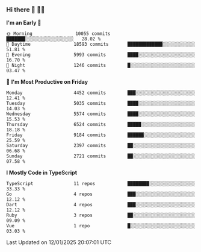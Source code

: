 ### Hi there 👋 🧑‍💻



<!--START_SECTION:waka-->
**I'm an Early 🐤** 

```text
🌞 Morning                10055 commits       ███████░░░░░░░░░░░░░░░░░░   28.02 % 
🌆 Daytime                18593 commits       █████████████░░░░░░░░░░░░   51.81 % 
🌃 Evening                5993 commits        ████░░░░░░░░░░░░░░░░░░░░░   16.70 % 
🌙 Night                  1246 commits        █░░░░░░░░░░░░░░░░░░░░░░░░   03.47 % 
```
📅 **I'm Most Productive on Friday** 

```text
Monday                   4452 commits        ███░░░░░░░░░░░░░░░░░░░░░░   12.41 % 
Tuesday                  5035 commits        ████░░░░░░░░░░░░░░░░░░░░░   14.03 % 
Wednesday                5574 commits        ████░░░░░░░░░░░░░░░░░░░░░   15.53 % 
Thursday                 6524 commits        █████░░░░░░░░░░░░░░░░░░░░   18.18 % 
Friday                   9184 commits        ██████░░░░░░░░░░░░░░░░░░░   25.59 % 
Saturday                 2397 commits        ██░░░░░░░░░░░░░░░░░░░░░░░   06.68 % 
Sunday                   2721 commits        ██░░░░░░░░░░░░░░░░░░░░░░░   07.58 % 
```


**I Mostly Code in TypeScript** 

```text
TypeScript               11 repos            ████████░░░░░░░░░░░░░░░░░   33.33 % 
Go                       4 repos             ███░░░░░░░░░░░░░░░░░░░░░░   12.12 % 
Dart                     4 repos             ███░░░░░░░░░░░░░░░░░░░░░░   12.12 % 
Ruby                     3 repos             ██░░░░░░░░░░░░░░░░░░░░░░░   09.09 % 
Vue                      1 repo              █░░░░░░░░░░░░░░░░░░░░░░░░   03.03 % 
```




 Last Updated on 12/01/2025 20:07:01 UTC
<!--END_SECTION:waka-->


